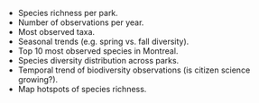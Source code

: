 

- Species richness per park.
- Number of observations per year.
- Most observed taxa.
- Seasonal trends (e.g. spring vs. fall diversity).
- Top 10 most observed species in Montreal.
- Species diversity distribution across parks.
- Temporal trend of biodiversity observations (is citizen science growing?).
- Map hotspots of species richness.

  
